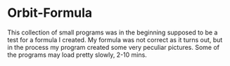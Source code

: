 # Orbit-Formula
This collection of small programs was in the beginning supposed to be a test for a formula I created. My formula was not correct as it turns out, but in the process my program created some very peculiar pictures.
Some of the programs may load pretty slowly, 2-10 mins.

